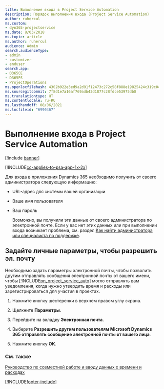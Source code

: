 ```yaml
---
title: Выполнение входа в Project Service Automation
description: Порядок выполнения входа (Project Service Automation)
author: ruhercul
ms.custom:
- dyn365-projectservice
ms.date: 8/03/2018
ms.topic: article
ms.author: ruhercul
audience: Admin
search.audienceType:
- admin
- customizer
- enduser
search.app:
- D365CE
- D365PS
- ProjectOperations
ms.openlocfilehash: 4302b922e3ed9a2d01f12473c272c58f888e19825424c319c0c49b80e79a8bea
ms.sourcegitcommit: 7f8d1e7a16af769adb43d1877c28fdce53975db8
ms.translationtype: HT
ms.contentlocale: ru-RU
ms.lasthandoff: 08/06/2021
ms.locfileid: "6990467"
---
```

# <a name="sign-in-to-project-service-automation"></a>Выполнение входа в Project Service Automation

[!include [banner](../includes/psa-now-project-operations.md)]

[!INCLUDE[cc-applies-to-psa-app-1x-2x](../includes/cc-applies-to-psa-app-1x-2x.md)]

Для входа в приложения Dynamics 365 необходимо получить от своего администратора следующую информацию:  
  
- URL-адрес для системы вашей организации  
  
- Ваше имя пользователя  
  
- Ваш пароль  
  
  Возможно, вы получили эти данные от своего администратора по электронной почте. Если у вас нет этих данных или при выполнении входа возникает проблема, см. раздел [Как найти администратора или специалиста по поддержке](/dynamics365/customerengagement/on-premises/basics/find-administrator-support).  
  
## <a name="set-your-personal-options-to-allow-email"></a>Задайте личные параметры, чтобы разрешить эл. почту  
 Необходимо задать параметры электронной почты, чтобы позволить другим отправлять сообщения электронной почты от вашего имени, чтобы [!INCLUDE[pn_project_service_auto](../includes/pn-project-service-auto.md)] могло отправлять вам уведомления, когда нужно утвердить время и расходы или зарегистрироваться для участия в проектах.  
  
1.  Нажмите кнопку шестеренки в верхнем правом углу экрана.  
  
2.  Щелкните **Параметры**.  
  
3.  Перейдите на вкладку **Электронная почта**.  
  
4.  Выберите **Разрешить другим пользователям Microsoft Dynamics 365 отправлять сообщение электронной почты от вашего лица**.  
  
5.  Нажмите кнопку **ОК**.  
  
### <a name="see-also"></a>См. также  
 [Руководство по совместной работе и вводу данных о времени и расходах](../psa/time-expense-collaboration-guide.md)


[!INCLUDE[footer-include](../includes/footer-banner.md)]